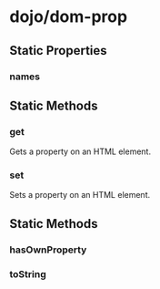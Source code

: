 # dojo/dom-prop

## Static Properties

### names


## Static Methods

### get
Gets a property on an HTML element.

### set
Sets a property on an HTML element.

## Static Methods

### hasOwnProperty


### toString



